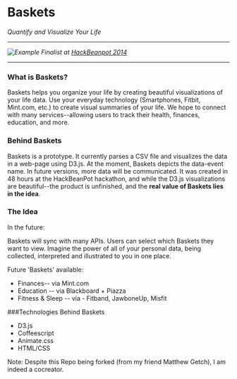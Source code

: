 Baskets
=====
*Quantify and Visualize Your Life*

----
*![Example](http://i.imgur.com/Mlgv1p3.png?1) Finalist at [HackBeanpot  2014](http://projects.hackbeanpot.com/2014-projects.html)*

-----


### What is Baskets?
Baskets helps you organize your life by creating beautiful visualizations of your life data.  Use your everyday technology (Smartphones, Fitbit, Mint.com, etc.) to create visual summaries of your life.  We hope to connect with many services--allowing users to track their health, finances, education, and more.



### Behind Baskets
Baskets is a prototype.  It currently parses a CSV file and visualizes the data in a web-page using D3.js.  At the moment, Baskets depicts the data-event name. In future versions, more data will be communicated. It was created in 48 hours at the HackBeanPot hackathon, and while the D3.js visualizations are beautiful--the product is unfinished, and the **real value of Baskets lies in the idea**.

### The Idea 
In the future:

Baskets will sync with many APIs.  Users can select which Baskets they want to view.  Imagine the power of all of your personal data, being collected, interpreted and illustrated to you in one place.

Future 'Baskets' available:
- Finances-- via Mint.com
- Education -- via Blackboard + Piazza 
- Fitness & Sleep -- via - Fitband, JawboneUp, Misfit


###Technologies Behind Baskets
 - D3.js
 - Coffeescript
 - Animate.css
 - HTML/CSS
 

Note: Despite this Repo being forked (from my friend Matthew Getch), I am indeed a cocreator.


